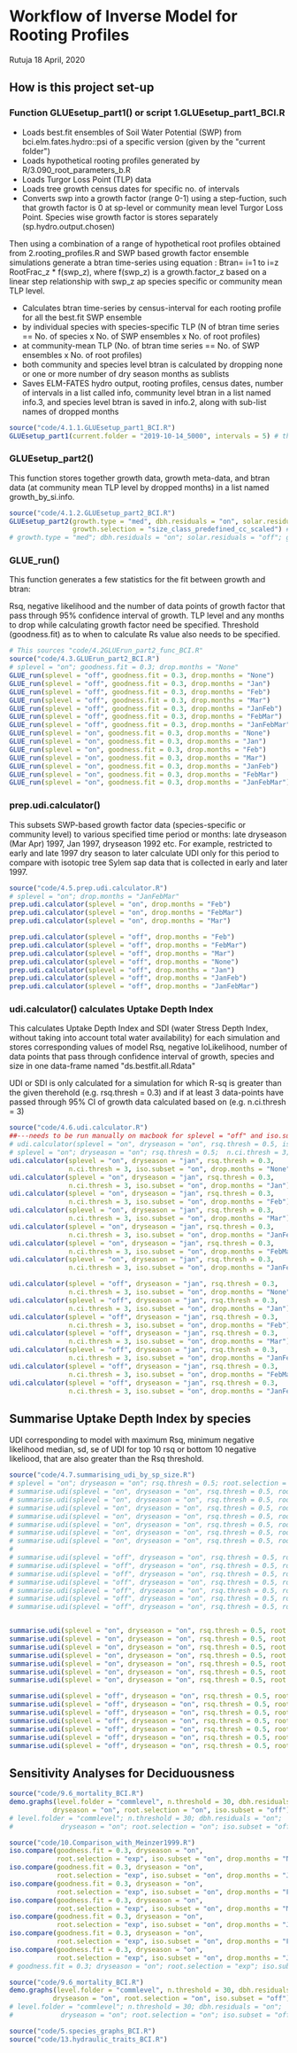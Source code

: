 Workflow of Inverse Model for Rooting Profiles
================
Rutuja
18 April, 2020

How is this project set-up
--------------------------

### Function GLUEsetup\_part1() or script 1.GLUEsetup\_part1\_BCI.R

-   Loads best.fit ensembles of Soil Water Potential (SWP) from bci.elm.fates.hydro::psi of a specific version (given by the "current folder")
-   Loads hypothetical rooting profiles generated by R/3.090\_root\_parameters\_b.R
-   Loads Turgor Loss Point (TLP) data
-   Loads tree growth census dates for specific no. of intervals
-   Converts swp into a growth factor (range 0-1) using a step-fuction, such that growth factor is 0 at sp-level or community mean level Turgor Loss Point. Species wise growth factor is stores separately (sp.hydro.output.chosen)

Then using a combination of a range of hypothetical root profiles obtained from 2.rooting\_profiles.R and SWP based growth factor ensemble simulations generate a btran time-series using equation : Btran= i=1 to i=z RootFrac\_z \* f(swp\_z), where f(swp\_z) is a growth.factor\_z based on a linear step relationship with swp\_z ap species specific or community mean TLP level.

-   Calculates btran time-series by census-interval for each rooting profile for all the best.fit SWP ensemble
-   by individual species with species-specific TLP (N of btran time series == No. of species x No. of SWP ensembles x No. of root profiles)
-   at community-mean TLP (No. of btran time series == No. of SWP ensembles x No. of root profiles)
-   both community and species level btran is calculated by dropping none or one or more number of dry season months as sublists
-   Saves ELM-FATES hydro output, rooting profiles, census dates, number of intervals in a list called info, community level btran in a list named info.3, and species level btran is saved in info.2, along with sub-list names of dropped months

``` r
source("code/4.1.1.GLUEsetup_part1_BCI.R")
GLUEsetup_part1(current.folder = "2019-10-14_5000", intervals = 5) # this can take 30 min to get btran by nsam
```

### GLUEsetup\_part2()

This function stores together growth data, growth meta-data, and btran data (at community mean TLP level by dropped months) in a list named growth\_by\_si.info.

``` r
source("code/4.1.2.GLUEsetup_part2_BCI.R")
GLUEsetup_part2(growth.type = "med", dbh.residuals = "on", solar.residuals = "off", 
                growth.selection = "size_class_predefined_cc_scaled") #"size_class_varying_non_cc") #n.ensembles = 100000
# growth.type = "med"; dbh.residuals = "on"; solar.residuals = "off"; growth.selection = "size_class_predefined_cc_scaled"
```

### GLUE\_run()

This function generates a few statistics for the fit between growth and btran:

Rsq, negative likelihood and the number of data points of growth factor that pass through 95% confidence interval of growth. TLP level and any months to drop while calculating growth factor need be specified. Threshold (goodness.fit) as to when to calculate Rs value also needs to be specified.

``` r
# This sources "code/4.2GLUErun_part2_func_BCI.R"
source("code/4.3.GLUErun_part2_BCI.R")
# splevel = "on"; goodness.fit = 0.3; drop.months = "None"
GLUE_run(splevel = "off", goodness.fit = 0.3, drop.months = "None")
GLUE_run(splevel = "off", goodness.fit = 0.3, drop.months = "Jan")
GLUE_run(splevel = "off", goodness.fit = 0.3, drop.months = "Feb")
GLUE_run(splevel = "off", goodness.fit = 0.3, drop.months = "Mar")
GLUE_run(splevel = "off", goodness.fit = 0.3, drop.months = "JanFeb")
GLUE_run(splevel = "off", goodness.fit = 0.3, drop.months = "FebMar")
GLUE_run(splevel = "off", goodness.fit = 0.3, drop.months = "JanFebMar")
GLUE_run(splevel = "on", goodness.fit = 0.3, drop.months = "None")
GLUE_run(splevel = "on", goodness.fit = 0.3, drop.months = "Jan")
GLUE_run(splevel = "on", goodness.fit = 0.3, drop.months = "Feb")
GLUE_run(splevel = "on", goodness.fit = 0.3, drop.months = "Mar")
GLUE_run(splevel = "on", goodness.fit = 0.3, drop.months = "JanFeb")
GLUE_run(splevel = "on", goodness.fit = 0.3, drop.months = "FebMar")
GLUE_run(splevel = "on", goodness.fit = 0.3, drop.months = "JanFebMar")
```

<!-- ```{r Chunk 2.4.0, eval = FALSE} -->
<!-- source("code/4.4.Best-fit_param_BCI.R") -->
<!-- # bestfit.param(splevel = "on") -->
<!-- bestfit.param(splevel = "off") -->
<!-- ``` -->
### prep.udi.calculator()

This subsets SWP-based growth factor data (species-specific or community level) to various specified time period or months: late dryseason (Mar Apr) 1997, Jan 1997, dryseason 1992 etc. For example, restricted to early and late 1997 dry season to later calculate UDI only for this period to compare with isotopic tree Sylem sap data that is collected in early and later 1997.

``` r
source("code/4.5.prep.udi.calculator.R")
# splevel = "on"; drop.months = "JanFebMar"
prep.udi.calculator(splevel = "on", drop.months = "Feb")
prep.udi.calculator(splevel = "on", drop.months = "FebMar")
prep.udi.calculator(splevel = "on", drop.months = "Mar")

prep.udi.calculator(splevel = "off", drop.months = "Feb")
prep.udi.calculator(splevel = "off", drop.months = "FebMar")
prep.udi.calculator(splevel = "off", drop.months = "Mar")
prep.udi.calculator(splevel = "off", drop.months = "None")
prep.udi.calculator(splevel = "off", drop.months = "Jan")
prep.udi.calculator(splevel = "off", drop.months = "JanFeb")
prep.udi.calculator(splevel = "off", drop.months = "JanFebMar")
```

### udi.calculator() calculates Uptake Depth Index

This calculates Uptake Depth Index and SDI (water Stress Depth Index, without taking into account total water availability) for each simulation and stores corresponding values of model Rsq, negative loLikelihood, number of data points that pass through confidence interval of growth, species and size in one data-frame named "ds.bestfit.all.Rdata"

UDI or SDI is only calculated for a simulation for which R-sq is greater than the given therehold (e.g. rsq.thresh = 0.3) and if at least 3 data-points have passed through 95% CI of growth data calculated based on (e.g. n.ci.thresh = 3)

``` r
source("code/4.6.udi.calculator.R")
##---needs to be run manually on macbook for splevel = "off" and iso.subset = "off"---
# udi.calculator(splevel = "on", dryseason = "on", rsq.thresh = 0.5, iso.subset = "on") ## udi is not calculated below this rsq.thresh
# splevel = "on"; dryseason = "on"; rsq.thresh = 0.5;  n.ci.thresh = 3; iso.subset = "on"; drop.months = "JanFebMar"
udi.calculator(splevel = "on", dryseason = "jan", rsq.thresh = 0.3,
               n.ci.thresh = 3, iso.subset = "on", drop.months = "None")
udi.calculator(splevel = "on", dryseason = "jan", rsq.thresh = 0.3,
               n.ci.thresh = 3, iso.subset = "on", drop.months = "Jan")
udi.calculator(splevel = "on", dryseason = "jan", rsq.thresh = 0.3,
               n.ci.thresh = 3, iso.subset = "on", drop.months = "Feb")
udi.calculator(splevel = "on", dryseason = "jan", rsq.thresh = 0.3,
               n.ci.thresh = 3, iso.subset = "on", drop.months = "Mar")
udi.calculator(splevel = "on", dryseason = "jan", rsq.thresh = 0.3,
               n.ci.thresh = 3, iso.subset = "on", drop.months = "JanFeb")
udi.calculator(splevel = "on", dryseason = "jan", rsq.thresh = 0.3,
               n.ci.thresh = 3, iso.subset = "on", drop.months = "FebMar")
udi.calculator(splevel = "on", dryseason = "jan", rsq.thresh = 0.3,
               n.ci.thresh = 3, iso.subset = "on", drop.months = "JanFebMar")

udi.calculator(splevel = "off", dryseason = "jan", rsq.thresh = 0.3, 
               n.ci.thresh = 3, iso.subset = "on", drop.months = "None")
udi.calculator(splevel = "off", dryseason = "jan", rsq.thresh = 0.3, 
               n.ci.thresh = 3, iso.subset = "on", drop.months = "Jan")
udi.calculator(splevel = "off", dryseason = "jan", rsq.thresh = 0.3,
               n.ci.thresh = 3, iso.subset = "on", drop.months = "Feb")
udi.calculator(splevel = "off", dryseason = "jan", rsq.thresh = 0.3,
               n.ci.thresh = 3, iso.subset = "on", drop.months = "Mar")
udi.calculator(splevel = "off", dryseason = "jan", rsq.thresh = 0.3, 
               n.ci.thresh = 3, iso.subset = "on", drop.months = "JanFeb")
udi.calculator(splevel = "off", dryseason = "jan", rsq.thresh = 0.3,
               n.ci.thresh = 3, iso.subset = "on", drop.months = "FebMar")
udi.calculator(splevel = "off", dryseason = "jan", rsq.thresh = 0.3, 
               n.ci.thresh = 3, iso.subset = "on", drop.months = "JanFebMar")
```

Summarise Uptake Depth Index by species
---------------------------------------

UDI corresponding to model with maximum Rsq, minimum negative likelihood median, sd, se of UDI for top 10 rsq or bottom 10 negative likeliood, that are also greater than the Rsq threshold.

``` r
source("code/4.7.summarising_udi_by_sp_size.R")
# splevel = "on"; dryseason = "on"; rsq.thresh = 0.5; root.selection = "exp"; iso.subset = "on"; drop.months = "None"
# summarise.udi(splevel = "on", dryseason = "on", rsq.thresh = 0.5, root.selection = "exp", iso.subset = "on", n.rank = 50, drop.months = "None")
# summarise.udi(splevel = "on", dryseason = "on", rsq.thresh = 0.5, root.selection = "exp", iso.subset = "on", n.rank = 50, drop.months = "Jan")
# summarise.udi(splevel = "on", dryseason = "on", rsq.thresh = 0.5, root.selection = "exp", iso.subset = "on", n.rank = 50, drop.months = "Feb")
# summarise.udi(splevel = "on", dryseason = "on", rsq.thresh = 0.5, root.selection = "exp", iso.subset = "on", n.rank = 50, drop.months = "Mar")
# summarise.udi(splevel = "on", dryseason = "on", rsq.thresh = 0.5, root.selection = "exp", iso.subset = "on", n.rank = 50, drop.months = "JanFeb")
# summarise.udi(splevel = "on", dryseason = "on", rsq.thresh = 0.5, root.selection = "exp", iso.subset = "on", n.rank = 50, drop.months = "FebMar")
# summarise.udi(splevel = "on", dryseason = "on", rsq.thresh = 0.5, root.selection = "exp", iso.subset = "on", n.rank = 50, drop.months = "JanFebMar")
# 
# summarise.udi(splevel = "off", dryseason = "on", rsq.thresh = 0.5, root.selection = "exp", iso.subset = "on", n.rank = 50, drop.months = "None")
# summarise.udi(splevel = "off", dryseason = "on", rsq.thresh = 0.5, root.selection = "exp", iso.subset = "on", n.rank = 50, drop.months = "Jan")
# summarise.udi(splevel = "off", dryseason = "on", rsq.thresh = 0.5, root.selection = "exp", iso.subset = "on", n.rank = 50, drop.months = "Feb")
# summarise.udi(splevel = "off", dryseason = "on", rsq.thresh = 0.5, root.selection = "exp", iso.subset = "on", n.rank = 50, drop.months = "Mar")
# summarise.udi(splevel = "off", dryseason = "on", rsq.thresh = 0.5, root.selection = "exp", iso.subset = "on", n.rank = 50, drop.months = "JanFeb")
# summarise.udi(splevel = "off", dryseason = "on", rsq.thresh = 0.5, root.selection = "exp", iso.subset = "on", n.rank = 50, drop.months = "FebMar")
# summarise.udi(splevel = "off", dryseason = "on", rsq.thresh = 0.5, root.selection = "exp", iso.subset = "on", n.rank = 50, drop.months = "JanFebMar")


summarise.udi(splevel = "on", dryseason = "on", rsq.thresh = 0.5, root.selection = "exp", iso.subset = "off", n.rank = 50, drop.months = "None")
summarise.udi(splevel = "on", dryseason = "on", rsq.thresh = 0.5, root.selection = "exp", iso.subset = "off", n.rank = 50, drop.months = "Jan")
summarise.udi(splevel = "on", dryseason = "on", rsq.thresh = 0.5, root.selection = "exp", iso.subset = "off", n.rank = 50, drop.months = "Feb")
summarise.udi(splevel = "on", dryseason = "on", rsq.thresh = 0.5, root.selection = "exp", iso.subset = "off", n.rank = 50, drop.months = "Mar")
summarise.udi(splevel = "on", dryseason = "on", rsq.thresh = 0.5, root.selection = "exp", iso.subset = "off", n.rank = 50, drop.months = "JanFeb")
summarise.udi(splevel = "on", dryseason = "on", rsq.thresh = 0.5, root.selection = "exp", iso.subset = "off", n.rank = 50, drop.months = "FebMar")
summarise.udi(splevel = "on", dryseason = "on", rsq.thresh = 0.5, root.selection = "exp", iso.subset = "off", n.rank = 50, drop.months = "JanFebMar")

summarise.udi(splevel = "off", dryseason = "on", rsq.thresh = 0.5, root.selection = "exp", iso.subset = "off", n.rank = 50, drop.months = "None")
summarise.udi(splevel = "off", dryseason = "on", rsq.thresh = 0.5, root.selection = "exp", iso.subset = "off", n.rank = 50, drop.months = "Jan")
summarise.udi(splevel = "off", dryseason = "on", rsq.thresh = 0.5, root.selection = "exp", iso.subset = "off", n.rank = 50, drop.months = "Feb")
summarise.udi(splevel = "off", dryseason = "on", rsq.thresh = 0.5, root.selection = "exp", iso.subset = "off", n.rank = 50, drop.months = "Mar")
summarise.udi(splevel = "off", dryseason = "on", rsq.thresh = 0.5, root.selection = "exp", iso.subset = "off", n.rank = 50, drop.months = "JanFeb")
summarise.udi(splevel = "off", dryseason = "on", rsq.thresh = 0.5, root.selection = "exp", iso.subset = "off", n.rank = 50, drop.months = "FebMar")
summarise.udi(splevel = "off", dryseason = "on", rsq.thresh = 0.5, root.selection = "exp", iso.subset = "off", n.rank = 50, drop.months = "JanFebMar")
```

Sensitivity Analyses for Deciduousness
--------------------------------------

``` r
source("code/9.6_mortality_BCI.R")
demo.graphs(level.folder = "commlevel", n.threshold = 30, dbh.residuals = "on", 
           dryseason = "on", root.selection = "on", iso.subset = "off")
# level.folder = "commlevel"; n.threshold = 30; dbh.residuals = "on";
#            dryseason = "on"; root.selection = "on"; iso.subset = "off"
```

``` r
source("code/10.Comparison_with_Meinzer1999.R")
iso.compare(goodness.fit = 0.3, dryseason = "on", 
            root.selection = "exp", iso.subset = "on", drop.months = "None")
iso.compare(goodness.fit = 0.3, dryseason = "on", 
            root.selection = "exp", iso.subset = "on", drop.months = "Jan")
iso.compare(goodness.fit = 0.3, dryseason = "on", 
            root.selection = "exp", iso.subset = "on", drop.months = "Feb")
iso.compare(goodness.fit = 0.3, dryseason = "on", 
            root.selection = "exp", iso.subset = "on", drop.months = "Mar")
iso.compare(goodness.fit = 0.3, dryseason = "on", 
            root.selection = "exp", iso.subset = "on", drop.months = "JanFeb")
iso.compare(goodness.fit = 0.3, dryseason = "on", 
            root.selection = "exp", iso.subset = "on", drop.months = "FebMar")
iso.compare(goodness.fit = 0.3, dryseason = "on", 
            root.selection = "exp", iso.subset = "on", drop.months = "JanFebMar")
# goodness.fit = 0.3; dryseason = "on"; root.selection = "exp"; iso.subset = "on"; drop.months = "None"
```

``` r
source("code/9.6_mortality_BCI.R")
demo.graphs(level.folder = "commlevel", n.threshold = 30, dbh.residuals = "on", 
           dryseason = "on", root.selection = "on", iso.subset = "off")
# level.folder = "commlevel"; n.threshold = 30; dbh.residuals = "on";
#            dryseason = "on"; root.selection = "on"; iso.subset = "off"
```

``` r
source("code/5.species_graphs_BCI.R")
source("code/13.hydraulic_traits_BCI.R")
```
